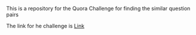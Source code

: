 This is a repository for the Quora Challenge for finding the similar question pairs

The link for he challenge is [Link](https://www.kaggle.com/c/quora-question-pairs)
